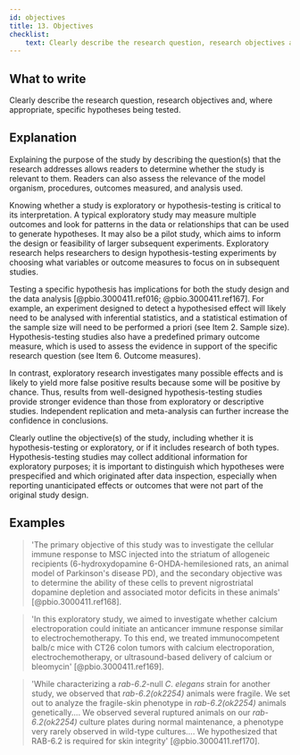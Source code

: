 ```yaml
---
id: objectives
title: 13. Objectives
checklist: 
    text: Clearly describe the research question, research objectives and, where appropriate, specific hypotheses being tested.
---
```


## What to write

Clearly describe the research question, research objectives and, where
appropriate, specific hypotheses being tested.

## Explanation

Explaining the purpose of the study by describing the
question(s) that the research addresses allows readers to determine
whether the study is relevant to them. Readers can also assess the
relevance of the model organism, procedures, outcomes measured, and
analysis used.

Knowing whether a study is exploratory or hypothesis-testing is critical
to its interpretation. A typical exploratory study may measure multiple
outcomes and look for patterns in the data or relationships that can be
used to generate hypotheses. It may also be a pilot study, which aims to
inform the design or feasibility of larger subsequent experiments.
Exploratory research helps researchers to design hypothesis-testing
experiments by choosing what variables or outcome measures to focus on
in subsequent studies.

Testing a specific hypothesis has implications for both the study design
and the data analysis [@pbio.3000411.ref016; @pbio.3000411.ref167].
For example, an experiment designed to detect a hypothesised effect will
likely need to be analysed with inferential statistics, and a
statistical estimation of the sample size will need to be performed a
priori (see Item 2. Sample size). Hypothesis-testing studies also have a
predefined primary outcome measure, which is used to assess the evidence
in support of the specific research question (see Item 6. Outcome
measures).

In contrast, exploratory research investigates many possible effects and
is likely to yield more false positive results because some will be
positive by chance. Thus, results from well-designed hypothesis-testing
studies provide stronger evidence than those from exploratory or
descriptive studies. Independent replication and meta-analysis can
further increase the confidence in conclusions.

Clearly outline the objective(s) of the study, including whether it is
hypothesis-testing or exploratory, or if it includes research of both
types. Hypothesis-testing studies may collect additional information for
exploratory purposes; it is important to distinguish which hypotheses
were prespecified and which originated after data inspection, especially
when reporting unanticipated effects or outcomes that were not part of
the original study design.

## Examples

> 'The primary objective of this study was to investigate the cellular
immune response to MSC injected into the striatum of allogeneic
recipients (6-hydroxydopamine 6-OHDA-hemilesioned rats, an animal
model of Parkinson's disease PD), and the secondary objective was to
determine the ability of these cells to prevent nigrostriatal dopamine
depletion and associated motor deficits in these animals'
[@pbio.3000411.ref168].

> 'In this exploratory study, we aimed to investigate whether calcium
electroporation could initiate an anticancer immune response similar to
electrochemotherapy. To this end, we treated immunocompetent balb/c mice
with CT26 colon tumors with calcium electroporation,
electrochemotherapy, or ultrasound-based delivery of calcium or
bleomycin' [@pbio.3000411.ref169].

> 'While characterizing a *rab-6*.*2*-null *C*. *elegans* strain for
another study, we observed that *rab-6*.*2(ok2254)* animals were
fragile. We set out to analyze the fragile-skin phenotype in
*rab-6*.*2(ok2254)* animals genetically.... We observed several ruptured
animals on our *rab-6*.*2(ok2254)* culture plates during normal
maintenance, a phenotype very rarely observed in wild-type cultures....
We hypothesized that RAB-6.2 is required for skin integrity'
[@pbio.3000411.ref170].
